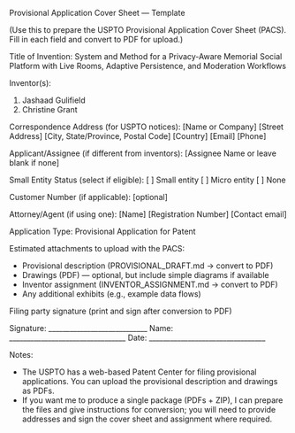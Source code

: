 Provisional Application Cover Sheet — Template

(Use this to prepare the USPTO Provisional Application Cover Sheet (PACS). Fill in each field and convert to PDF for upload.)

Title of Invention:
System and Method for a Privacy-Aware Memorial Social Platform with Live Rooms, Adaptive Persistence, and Moderation Workflows

Inventor(s):
1) Jashaad Gulifield
2) Christine Grant

Correspondence Address (for USPTO notices):
[Name or Company]
[Street Address]
[City, State/Province, Postal Code]
[Country]
[Email]
[Phone]

Applicant/Assignee (if different from inventors):
[Assignee Name or leave blank if none]

Small Entity Status (select if eligible):
[ ] Small entity
[ ] Micro entity
[ ] None

Customer Number (if applicable):
[optional]

Attorney/Agent (if using one):
[Name]
[Registration Number]
[Contact email]

Application Type:
Provisional Application for Patent

Estimated attachments to upload with the PACS:
- Provisional description (PROVISIONAL_DRAFT.md -> convert to PDF)
- Drawings (PDF) — optional, but include simple diagrams if available
- Inventor assignment (INVENTOR_ASSIGNMENT.md -> convert to PDF)
- Any additional exhibits (e.g., example data flows)

Filing party signature (print and sign after conversion to PDF)

Signature: ____________________________
Name: _________________________________
Date: _________________________________

Notes:
- The USPTO has a web-based Patent Center for filing provisional applications. You can upload the provisional description and drawings as PDFs.
- If you want me to produce a single package (PDFs + ZIP), I can prepare the files and give instructions for conversion; you will need to provide addresses and sign the cover sheet and assignment where required.
